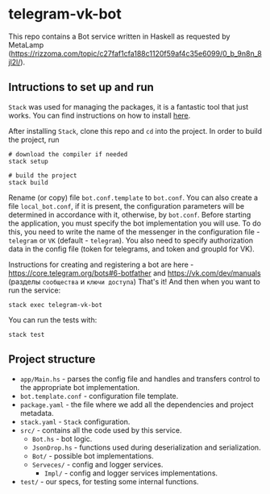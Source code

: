 # telegram-vk-bot
This repo contains a Bot service written in Haskell as requested by MetaLamp (https://rizzoma.com/topic/c27faf1cfa188c1120f59af4c35e6099/0_b_9n8n_8jl2l/).


## Intructions to set up and run

`Stack` was used for managing the packages, it is a fantastic tool that just works. You can find instructions on how to install [here](https://docs.haskellstack.org/en/stable/install_and_upgrade/).

After installing `Stack`, clone this repo and `cd` into the project. In order to build the project, run
```
# download the compiler if needed
stack setup 

# build the project
stack build 
```
Rename (or copy) file `bot.conf.template` to `bot.conf`. You can also create a file `local_bot.conf`, if it is present, the configuration parameters will be determined in accordance with it, otherwise, by `bot.conf`.
Before starting the application, you must specify the bot implementation you will use. To do this, you need to write the name of the messenger in the configuration file - `telegram` or `VK` (default - `telegram`). 
You also need to specify authorization data in the config file (token for telegrams, and token and groupId for VK).

Instructions for creating and registering a bot are here -
https://core.telegram.org/bots#6-botfather and
https://vk.com/dev/manuals (разделы `сообщества` и `ключи доступа`)
That's it! And then when you want to run the service:
```
stack exec telegram-vk-bot
```


You can run the tests with:
```
stack test
```

## Project structure

- `app/Main.hs` - parses the config file and handles and transfers control to the appropriate bot implementation.
- `bot.template.conf` - configuration file template.
- `package.yaml` - the file where we add all the dependencies and project metadata.
- `stack.yaml` - `Stack` configuration.
- `src/` - contains all the code used by this service.
    - `Bot.hs` -  bot logic.
	- `JsonDrop.hs` - functions used during deserialization and serialization.
	- `Bot/` - possible bot implementations.
    - `Serveces/` - сonfig and logger services.
      - `Impl/` - сonfig and logger services implementations.
- `test/` - our specs, for testing some internal functions. 





 
